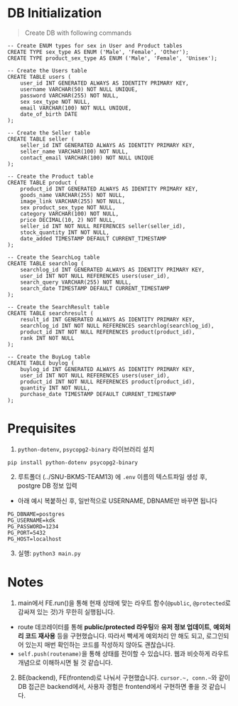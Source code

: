 # DB Initialization

> Create DB with following commands
```postgresql
-- Create ENUM types for sex in User and Product tables
CREATE TYPE sex_type AS ENUM ('Male', 'Female', 'Other');
CREATE TYPE product_sex_type AS ENUM ('Male', 'Female', 'Unisex');

-- Create the Users table
CREATE TABLE users (
    user_id INT GENERATED ALWAYS AS IDENTITY PRIMARY KEY,
    username VARCHAR(50) NOT NULL UNIQUE,
    password VARCHAR(255) NOT NULL,
    sex sex_type NOT NULL,
    email VARCHAR(100) NOT NULL UNIQUE,
    date_of_birth DATE
);

-- Create the Seller table
CREATE TABLE seller (
    seller_id INT GENERATED ALWAYS AS IDENTITY PRIMARY KEY,
    seller_name VARCHAR(100) NOT NULL,
    contact_email VARCHAR(100) NOT NULL UNIQUE
);

-- Create the Product table
CREATE TABLE product (
    product_id INT GENERATED ALWAYS AS IDENTITY PRIMARY KEY,
    goods_name VARCHAR(255) NOT NULL,
    image_link VARCHAR(255) NOT NULL,
    sex product_sex_type NOT NULL,
    category VARCHAR(100) NOT NULL,
    price DECIMAL(10, 2) NOT NULL,
    seller_id INT NOT NULL REFERENCES seller(seller_id),
    stock_quantity INT NOT NULL,
    date_added TIMESTAMP DEFAULT CURRENT_TIMESTAMP
);

-- Create the SearchLog table
CREATE TABLE searchlog (
    searchlog_id INT GENERATED ALWAYS AS IDENTITY PRIMARY KEY,
    user_id INT NOT NULL REFERENCES users(user_id),
    search_query VARCHAR(255) NOT NULL,
    search_date TIMESTAMP DEFAULT CURRENT_TIMESTAMP
);

-- Create the SearchResult table
CREATE TABLE searchresult (
    result_id INT GENERATED ALWAYS AS IDENTITY PRIMARY KEY,
    searchlog_id INT NOT NULL REFERENCES searchlog(searchlog_id),
    product_id INT NOT NULL REFERENCES product(product_id),
    rank INT NOT NULL
);

-- Create the BuyLog table
CREATE TABLE buylog (
    buylog_id INT GENERATED ALWAYS AS IDENTITY PRIMARY KEY,
    user_id INT NOT NULL REFERENCES users(user_id),
    product_id INT NOT NULL REFERENCES product(product_id),
    quantity INT NOT NULL,
    purchase_date TIMESTAMP DEFAULT CURRENT_TIMESTAMP
);
```

# Prequisites

1. `python-dotenv`, `psycopg2-binary` 라이브러리 설치
```
pip install python-dotenv psycopg2-binary
```
2. 루트폴더 (../SNU-BKMS-TEAM13) 에 `.env` 이름의 텍스트파일 생성 후, postgre DB 정보 입력
- 아래 예시 복붙하신 후, 일반적으로 USERNAME, DBNAME만 바꾸면 됩니다
```
PG_DBNAME=postgres
PG_USERNAME=kdk
PG_PASSWORD=1234
PG_PORT=5432
PG_HOST=localhost
```

3. 실행:
`python3 main.py`

# Notes
1. main에서 FE.run()을 통해 현재 상태에 맞는 라우트 함수(`@public`, `@protected`로 감싸져 있는 것)가 무한히 실행됩니다.
- route 데코레이터를 통해 **public/protected 라우팅**와 **유저 정보 업데이트**, **예외처리 코드 재사용** 등을 구현했습니다. 따라서 빡세게 예외처리 안 해도 되고, 로그인되어 있는지 매번 확인하는 코드를 작성하지 않아도 괜찮습니다.
- `self.push(routename)`을 통해 상태를 전이할 수 있습니다. 웹과 비슷하게 라우트 개념으로 이해하시면 될 것 같습니다.
2. BE(backend), FE(frontend)로 나눠서 구현했습니다. `cursor.~, conn.~`와 같이 DB 접근은 backend에서, 사용자 경험은 frontend에서 구현하면 좋을 것 같습니다.